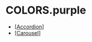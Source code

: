 # COLORS.purple

- [[Accordion]]
- [[Carousel]]

[//begin]: # "Autogenerated link references for markdown compatibility"
[Accordion]: ../../components/accordion "Accordion"
[Carousel]: ../../components/carousel "Carousel"
[//end]: # "Autogenerated link references"